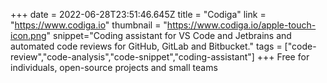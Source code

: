 +++
date = 2022-06-28T23:51:46.645Z
title = "Codiga"
link = "https://www.codiga.io"
thumbnail = "https://www.codiga.io/apple-touch-icon.png"
snippet="Coding assistant for VS Code and Jetbrains and automated code reviews for GitHub, GitLab and Bitbucket."
tags = ["code-review","code-analysis","code-snippet","coding-assistant"]
+++
Free for individuals, open-source projects and small teams
